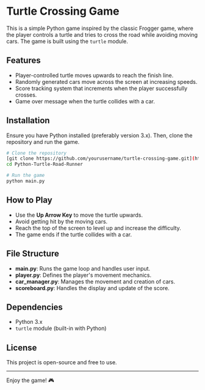 # Turtle Crossing Game

This is a simple Python game inspired by the classic Frogger game, where the player controls a turtle and tries to cross the road while avoiding moving cars. The game is built using the `turtle` module.

## Features
- Player-controlled turtle moves upwards to reach the finish line.
- Randomly generated cars move across the screen at increasing speeds.
- Score tracking system that increments when the player successfully crosses.
- Game over message when the turtle collides with a car.

## Installation
Ensure you have Python installed (preferably version 3.x). Then, clone the repository and run the game.

```sh
# Clone the repository
[git clone https://github.com/yourusername/turtle-crossing-game.git](https://github.com/ARYAN123KAR321/Python-Turtle-Road-Runner.git)
cd Python-Turtle-Road-Runner

# Run the game
python main.py
```

## How to Play
- Use the **Up Arrow Key** to move the turtle upwards.
- Avoid getting hit by the moving cars.
- Reach the top of the screen to level up and increase the difficulty.
- The game ends if the turtle collides with a car.

## File Structure
- **main.py**: Runs the game loop and handles user input.
- **player.py**: Defines the player's movement mechanics.
- **car_manager.py**: Manages the movement and creation of cars.
- **scoreboard.py**: Handles the display and update of the score.

## Dependencies
- Python 3.x
- `turtle` module (built-in with Python)

## License
This project is open-source and free to use.

---
Enjoy the game! 🎮
